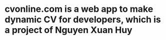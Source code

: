 # cvonline.com is a web app to make dynamic CV for developers, which is a project of Nguyen Xuan Huy
